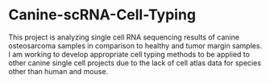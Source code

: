 # Canine-scRNA-Cell-Typing
This project is analyzing single cell RNA sequencing results of canine osteosarcoma samples in comparison to healthy and tumor margin samples.
I am working to develop appropriate cell typing methods to be applied to other canine single cell projects due to the lack of cell atlas data for species other than human and mouse.
